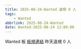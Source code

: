 ```yaml
---
title: 2025-08-24-Wanted 違規 0 人
tags:
    - Wanted
abbrlink: 2025-08-24-Wanted
date: Wanted-2025-08-24 12:00:00
---
```

Wanted 板 [板規連結](https://www.ptt.cc/bbs/Wanted/M.1608829773.A.D3B.html)
昨天違規 0 人
